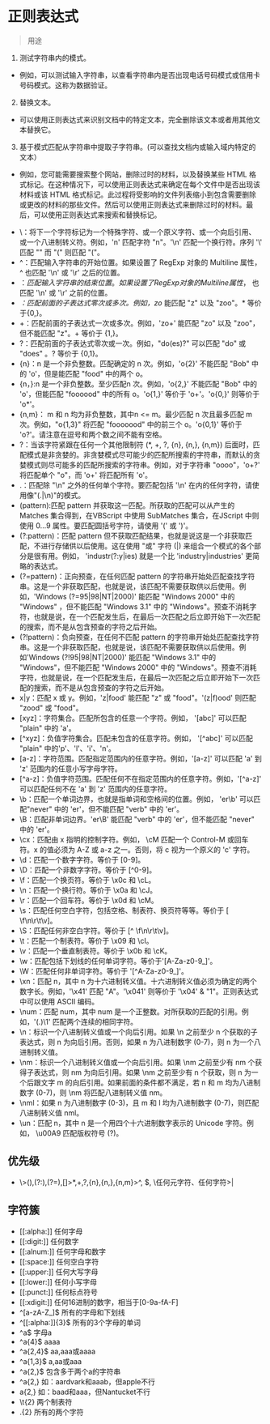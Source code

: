 # 正则表达式
>用途
1. 测试字符串内的模式。
* 例如，可以测试输入字符串，以查看字符串内是否出现电话号码模式或信用卡号码模式。这称为数据验证。
2. 替换文本。
* 可以使用正则表达式来识别文档中的特定文本，完全删除该文本或者用其他文本替换它。
3. 基于模式匹配从字符串中提取子字符串。(可以查找文档内或输入域内特定的文本）
* 例如，您可能需要搜索整个网站，删除过时的材料，以及替换某些 HTML 格式标记。在这种情况下，可以使用正则表达式来确定在每个文件中是否出现该材料或该 HTML 格式标记。此过程将受影响的文件列表缩小到包含需要删除或更改的材料的那些文件。然后可以使用正则表达式来删除过时的材料。最后，可以使用正则表达式来搜索和替换标记。
+ \：将下一个字符标记为一个特殊字符、或一个原义字符、或一个向后引用、或一个八进制转义符。例如，'n' 匹配字符 "n"。'\n' 匹配一个换行符。序列 '\\' 匹配 "\" 而 "\(" 则匹配 "("。
+ ^：匹配输入字符串的开始位置。如果设置了 RegExp 对象的 Multiline 属性，^ 也匹配 '\n' 或 '\r' 之后的位置。
+ $：匹配输入字符串的结束位置。如果设置了RegExp 对象的 Multiline 属性，$ 也匹配 '\n' 或 '\r' 之前的位置。
+ *：匹配前面的子表达式零次或多次。例如，zo* 能匹配 "z" 以及 "zoo"。* 等价于{0,}。
+ +：匹配前面的子表达式一次或多次。例如，'zo+' 能匹配 "zo" 以及 "zoo"，但不能匹配 "z"。+ 等价于 {1,}。
+ ?：匹配前面的子表达式零次或一次。例如，"do(es)?" 可以匹配 "do" 或 "does" 。? 等价于 {0,1}。
+ {n}：n 是一个非负整数。匹配确定的 n 次。例如，'o{2}' 不能匹配 "Bob" 中的 'o'，但是能匹配 "food" 中的两个 o。
+ {n，}:n 是一个非负整数。至少匹配n 次。例如，'o{2,}' 不能匹配 "Bob" 中的 'o'，但能匹配 "foooood" 中的所有 o。'o{1,}' 等价于 'o+'。'o{0,}' 则等价于 'o*'。
+ {n,m}： m 和 n 均为非负整数，其中n <= m。最少匹配 n 次且最多匹配 m 次。例如，"o{1,3}" 将匹配 "fooooood" 中的前三个 o。'o{0,1}' 等价于 'o?'。请注意在逗号和两个数之间不能有空格。
+ ?：当该字符紧跟在任何一个其他限制符 (*, +, ?, {n}, {n,}, {n,m}) 后面时，匹配模式是非贪婪的。非贪婪模式尽可能少的匹配所搜索的字符串，而默认的贪婪模式则尽可能多的匹配所搜索的字符串。例如，对于字符串 "oooo"，'o+?' 将匹配单个 "o"，而 'o+' 将匹配所有 'o'。
+ .：匹配除 "\n" 之外的任何单个字符。要匹配包括 '\n' 在内的任何字符，请使用像"(.|\n)"的模式。
+ (pattern):匹配 pattern 并获取这一匹配。所获取的匹配可以从产生的 Matches 集合得到，在VBScript 中使用 SubMatches 集合，在JScript 中则使用 $0…$9 属性。要匹配圆括号字符，请使用 '\(' 或 '\)'。
+ (?:pattern)：匹配 pattern 但不获取匹配结果，也就是说这是一个非获取匹配，不进行存储供以后使用。这在使用 "或" 字符 (|) 来组合一个模式的各个部分是很有用。例如， 'industr(?:y|ies) 就是一个比 'industry|industries' 更简略的表达式。
+ (?=pattern)：正向预查，在任何匹配 pattern 的字符串开始处匹配查找字符串。这是一个非获取匹配，也就是说，该匹配不需要获取供以后使用。例如，'Windows (?=95|98|NT|2000)' 能匹配 "Windows 2000" 中的 "Windows" ，但不能匹配 "Windows 3.1" 中的 "Windows"。预查不消耗字符，也就是说，在一个匹配发生后，在最后一次匹配之后立即开始下一次匹配的搜索，而不是从包含预查的字符之后开始。
+ (?!pattern)：负向预查，在任何不匹配 pattern 的字符串开始处匹配查找字符串。这是一个非获取匹配，也就是说，该匹配不需要获取供以后使用。例如'Windows (?!95|98|NT|2000)' 能匹配 "Windows 3.1" 中的 "Windows"，但不能匹配 "Windows 2000" 中的 "Windows"。预查不消耗字符，也就是说，在一个匹配发生后，在最后一次匹配之后立即开始下一次匹配的搜索，而不是从包含预查的字符之后开始。
+ x|y：匹配 x 或 y。例如，'z|food' 能匹配 "z" 或 "food"。'(z|f)ood' 则匹配 "zood" 或 "food"。
+ [xyz]：字符集合。匹配所包含的任意一个字符。例如， '[abc]' 可以匹配 "plain" 中的 'a'。
+ [^xyz]：负值字符集合。匹配未包含的任意字符。例如， '[^abc]' 可以匹配 "plain" 中的'p'、'l'、'i'、'n'。
+ [a-z]：字符范围。匹配指定范围内的任意字符。例如，'[a-z]' 可以匹配 'a' 到 'z' 范围内的任意小写字母字符。
+ [^a-z]：负值字符范围。匹配任何不在指定范围内的任意字符。例如，'[^a-z]' 可以匹配任何不在 'a' 到 'z' 范围内的任意字符。
+ \b：匹配一个单词边界，也就是指单词和空格间的位置。例如， 'er\b' 可以匹配"never" 中的 'er'，但不能匹配 "verb" 中的 'er'。
+ \B：匹配非单词边界。'er\B' 能匹配 "verb" 中的 'er'，但不能匹配 "never" 中的 'er'。
+ \cx：匹配由 x 指明的控制字符。例如， \cM 匹配一个 Control-M 或回车符。x 的值必须为 A-Z 或 a-z 之一。否则，将 c 视为一个原义的 'c' 字符。
+ \d：匹配一个数字字符。等价于 [0-9]。
+ \D：匹配一个非数字字符。等价于 [^0-9]。
+ \f：匹配一个换页符。等价于 \x0c 和 \cL。
+ \n：匹配一个换行符。等价于 \x0a 和 \cJ。
+ \r：匹配一个回车符。等价于 \x0d 和 \cM。
+ \s：匹配任何空白字符，包括空格、制表符、换页符等等。等价于 [ \f\n\r\t\v]。
+ \S：匹配任何非空白字符。等价于 [^ \f\n\r\t\v]。
+ \t：匹配一个制表符。等价于 \x09 和 \cI。
+ \v：匹配一个垂直制表符。等价于 \x0b 和 \cK。
+ \w：匹配包括下划线的任何单词字符。等价于'[A-Za-z0-9_]'。
+ \W：匹配任何非单词字符。等价于 '[^A-Za-z0-9_]'。
+ \xn：匹配 n，其中 n 为十六进制转义值。十六进制转义值必须为确定的两个数字长。例如，'\x41' 匹配 "A"。'\x041' 则等价于 '\x04' & "1"。正则表达式中可以使用 ASCII 编码。
+ \num：匹配 num，其中 num 是一个正整数。对所获取的匹配的引用。例如，'(.)\1' 匹配两个连续的相同字符。
+ \n：标识一个八进制转义值或一个向后引用。如果 \n 之前至少 n 个获取的子表达式，则 n 为向后引用。否则，如果 n 为八进制数字 (0-7)，则 n 为一个八进制转义值。
+ \nm：标识一个八进制转义值或一个向后引用。如果 \nm 之前至少有 nm 个获得子表达式，则 nm 为向后引用。如果 \nm 之前至少有 n 个获取，则 n 为一个后跟文字 m 的向后引用。如果前面的条件都不满足，若 n 和 m 均为八进制数字 (0-7)，则 \nm 将匹配八进制转义值 nm。
+ \nml：如果 n 为八进制数字 (0-3)，且 m 和 l 均为八进制数字 (0-7)，则匹配八进制转义值 nml。
+ \un：匹配 n，其中 n 是一个用四个十六进制数字表示的 Unicode 字符。例如， \u00A9 匹配版权符号 (?)。
## 优先级
+ \\>(),(?:),(?=),[]>*,+,?,{n},{n,},{n,m}>^, $, \任何元字符、任何字符>|
## 字符簇
+ [[:alpha:]]	任何字母
+ [[:digit:]]	任何数字
+ [[:alnum:]]	任何字母和数字
+ [[:space:]]	任何空白字符
+ [[:upper:]]	任何大写字母
+ [[:lower:]]	任何小写字母
+ [[:punct:]]	任何标点符号
+ [[:xdigit:]]	任何16进制的数字，相当于[0-9a-fA-F]
+ ^[a-zA-Z_]$	所有的字母和下划线
+ ^[[:alpha:]]{3}$	所有的3个字母的单词
+ ^a$	字母a
+ ^a{4}$	aaaa
+ ^a{2,4}$	aa,aaa或aaaa
+ ^a{1,3}$	a,aa或aaa
+ ^a{2,}$	包含多于两个a的字符串
+ ^a{2,}	如：aardvark和aaab，但apple不行
+ a{2,}	如：baad和aaa，但Nantucket不行
+ \t{2}	两个制表符
+ .{2}	所有的两个字符